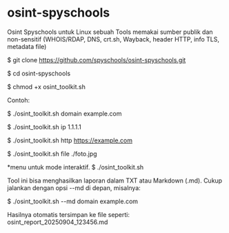 # osint-spyschools
Osint Spyschools untuk Linux sebuah Tools memakai sumber publik dan non-sensitif (WHOIS/RDAP, DNS, crt.sh, Wayback, header HTTP, info TLS, metadata file)

$ git clone https://github.com/spyschools/osint-spyschools.git

$ cd osint-spyschools

$ chmod +x osint_toolkit.sh

Contoh:

$ ./osint_toolkit.sh domain example.com

$ ./osint_toolkit.sh ip 1.1.1.1

$ ./osint_toolkit.sh http https://example.com

$ ./osint_toolkit.sh file ./foto.jpg

*menu untuk mode interaktif.
$ ./osint_toolkit.sh

Tool ini bisa menghasilkan laporan dalam TXT atau Markdown (.md).
Cukup jalankan dengan opsi --md di depan, misalnya:

$ ./osint_toolkit.sh --md domain example.com

Hasilnya otomatis tersimpan ke file seperti:
osint_report_20250904_123456.md
